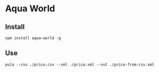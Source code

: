 # Aqua World

## Install

`npm install aqua-world -g`

## Use

`pula --csv ./price.csv --xml ./price.xml --out ./price-from-csv.xml`